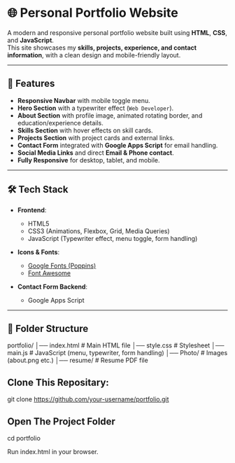 # 🌐 Personal Portfolio Website

A modern and responsive personal portfolio website built using **HTML**, **CSS**, and **JavaScript**.  
This site showcases my **skills, projects, experience, and contact information**, with a clean design and mobile-friendly layout.  

------

## 🚀 Features
- **Responsive Navbar** with mobile toggle menu.  
- **Hero Section** with a typewriter effect (`Web Developer`).  
- **About Section** with profile image, animated rotating border, and education/experience details.  
- **Skills Section** with hover effects on skill cards.  
- **Projects Section** with project cards and external links.  
- **Contact Form** integrated with **Google Apps Script** for email handling.  
- **Social Media Links** and direct **Email & Phone contact**.  
- **Fully Responsive** for desktop, tablet, and mobile.  

---

## 🛠️ Tech Stack
- **Frontend**:  
  - HTML5  
  - CSS3 (Animations, Flexbox, Grid, Media Queries)  
  - JavaScript (Typewriter effect, menu toggle, form handling)  

- **Icons & Fonts**:  
  - [Google Fonts (Poppins)](https://fonts.google.com/)  
  - [Font Awesome](https://fontawesome.com/)  

- **Contact Form Backend**:  
  - Google Apps Script  

---

## 📂 Folder Structure

portfolio/
│── index.html       # Main HTML file
│── style.css        # Stylesheet
│── main.js          # JavaScript (menu, typewriter, form handling)
│── Photo/           # Images (about.png etc.)
│── resume/          # Resume PDF file


## Clone This Repositary:

git clone https://github.com/your-username/portfolio.git

## Open The Project Folder

cd portfolio

Run index.html in your browser.
